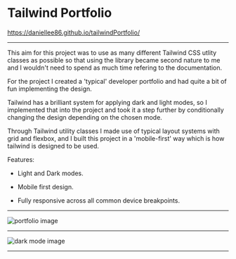 # Tailwind Portfolio

https://daniellee86.github.io/tailwindPortfolio/

---

This aim for this project was to use as many different Tailwind CSS utlity classes as possible so that using the library became second nature to me and I wouldn't need to spend as much time refering to the documentation.

For the project I created a 'typical' developer portfolio and had quite a bit of fun implementing the design.

Tailwind has a brilliant system for applying dark and light modes, so I implemented that into the project and took it a step further by conditionally changing the design depending on the chosen mode.

Through Tailwind utility classes I made use of typical layout systems with grid and flexbox, and I built this project in a 'mobile-first' way which is how tailwind is designed to be used.

Features:

- Light and Dark modes.

- Mobile first design.

- Fully responsive across all common device breakpoints.

---

<img src="./public/one.png" alt="portfolio image">

---

<img src="./public/two.png" alt="dark mode image">

---
